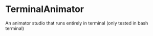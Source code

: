 # TerminalAnimator
An animator studio that runs entirely in terminal (only tested in bash terminal)

